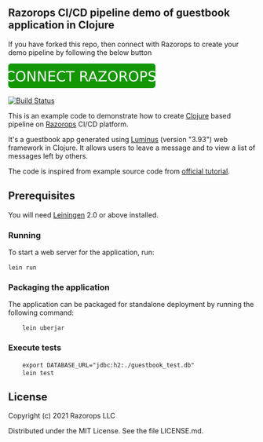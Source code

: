 
## Razorops CI/CD pipeline demo of guestbook application in Clojure

If you have forked this repo, then connect with Razorops to create your demo pipeline by following the below button

[![Connect](https://github.com/razorops-public/images/blob/main/connect_with_github.svg)](https://dashboard.razorops.com/get-github-installation-link-for-org)

[![Build Status](https://api.razorops.com/apps/fragrant-sun-3323/badge.svg?branch=master)](https://api.razorops.com/apps/fragrant-sun-3323/workflows)

This is an example code to demonstrate how to create [Clojure](https://docs.docker.com/compose/) based pipeline on [Razorops](https://docs.razorops.com/) CI/CD platform.

It's a guestbook app generated using [Luminus](https://luminusweb.com/) (version "3.93") web framework in Clojure. It allows users to leave a message and to view a list of messages left by others.

The code is inspired from example source code from [official tutorial](https://luminusweb.com/docs/guestbook).

## Prerequisites

You will need [Leiningen][1] 2.0 or above installed.

[1]: https://github.com/technomancy/leiningen

### Running

To start a web server for the application, run:

    lein run

### Packaging the application

The application can be packaged for standalone deployment by running the following command:

        lein uberjar

### Execute tests

        export DATABASE_URL="jdbc:h2:./guestbook_test.db"
        lein test

## License

Copyright (c) 2021 Razorops LLC

Distributed under the MIT License. See the file LICENSE.md.
